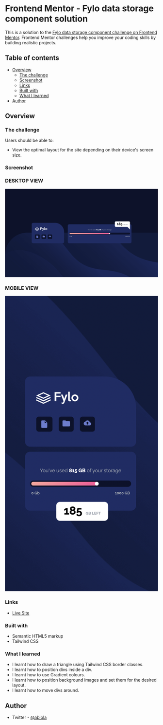 # Frontend Mentor - Fylo data storage component solution

This is a solution to the [Fylo data storage component challenge on Frontend Mentor](https://www.frontendmentor.io/challenges/fylo-data-storage-component-1dZPRbV5n). Frontend Mentor challenges help you improve your coding skills by building realistic projects. 


## Table of contents

- [Overview](#overview)
  - [The challenge](#the-challenge)
  - [Screenshot](#screenshot)
  - [Links](#links)
  - [Built with](#built-with)
  - [What I learned](#what-i-learned)
- [Author](#author)

## Overview

### The challenge

Users should be able to:

- View the optimal layout for the site depending on their device's screen size.

### Screenshot

<p align="center">
 <h3>DESKTOP VIEW</h3>
<img src="https://github.com/bheelz/fyloDataStorage/blob/main/design/Desktop.png">
</p>


<p align="center">
 <h3>MOBILE VIEW</h3>
<img src="https://github.com/bheelz/fyloDataStorage/blob/main/design/Mobile.png">
</p>

### Links
- [Live Site](https://bheelz.github.io/fyloDataStorage/)

### Built with

- Semantic HTML5 markup
- Tailwind CSS

### What I learned

- I learnt how to draw a triangle using Tailwind CSS border classes.
- I learnt how to position divs inside a div.
- I learnt how to use Gradient colours.
- I learnt how to position background images and set them for the desired layout.
- I learnt how to move divs around.

## Author

- Twitter - [@abioIa](https://www.twitter.com/abioIa)

